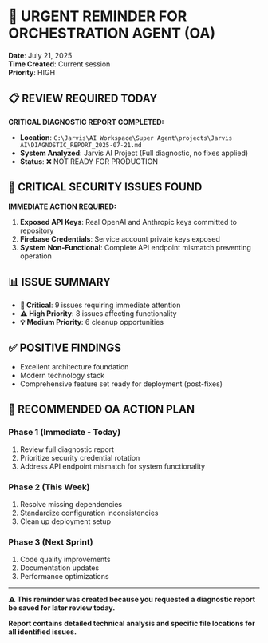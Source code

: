 # 🔔 **URGENT REMINDER FOR ORCHESTRATION AGENT (OA)**

**Date**: July 21, 2025  
**Time Created**: Current session  
**Priority**: HIGH  

## 📋 **REVIEW REQUIRED TODAY**

**CRITICAL DIAGNOSTIC REPORT COMPLETED:**
- **Location**: `C:\Jarvis\AI Workspace\Super Agent\projects\Jarvis AI\DIAGNOSTIC_REPORT_2025-07-21.md`
- **System Analyzed**: Jarvis AI Project (Full diagnostic, no fixes applied)
- **Status**: ❌ NOT READY FOR PRODUCTION

## 🚨 **CRITICAL SECURITY ISSUES FOUND**

**IMMEDIATE ACTION REQUIRED:**
1. **Exposed API Keys**: Real OpenAI and Anthropic keys committed to repository
2. **Firebase Credentials**: Service account private keys exposed
3. **System Non-Functional**: Complete API endpoint mismatch preventing operation

## 📊 **ISSUE SUMMARY**
- **🔴 Critical**: 9 issues requiring immediate attention
- **⚠️ High Priority**: 8 issues affecting functionality  
- **💡 Medium Priority**: 6 cleanup opportunities

## ✅ **POSITIVE FINDINGS**
- Excellent architecture foundation
- Modern technology stack
- Comprehensive feature set ready for deployment (post-fixes)

## 🎯 **RECOMMENDED OA ACTION PLAN**

### **Phase 1 (Immediate - Today)**
1. Review full diagnostic report
2. Prioritize security credential rotation
3. Address API endpoint mismatch for system functionality

### **Phase 2 (This Week)**
1. Resolve missing dependencies
2. Standardize configuration inconsistencies
3. Clean up deployment setup

### **Phase 3 (Next Sprint)**
1. Code quality improvements
2. Documentation updates
3. Performance optimizations

---

**⚠️ This reminder was created because you requested a diagnostic report be saved for later review today.**

**Report contains detailed technical analysis and specific file locations for all identified issues.**